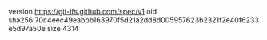 version https://git-lfs.github.com/spec/v1
oid sha256:70c4eec49eabbb163970f5d21a2dd8d005957623b2321f2e40f6233e5d97a50e
size 4314
